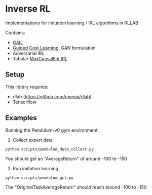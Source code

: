 # Inverse RL

Implementations for imitation learning / IRL algorithms in RLLAB

Contains:
- [GAIL](https://arxiv.org/abs/1606.03476/pdf)
- [Guided Cost Learning](https://arxiv.org/pdf/1611.03852.pdf), GAN formulation
- Adversarial IRL
- Tabular [MaxCausalEnt IRL](http://www.cs.cmu.edu/~bziebart/publications/thesis-bziebart.pdf)

Setup
---
This library requires:
- rllab (https://github.com/openai/rllab)
- Tensorflow

Examples
---

Running the Pendulum-v0 gym environment:

1) Collect expert data
```
python scripts/pendulum_data_collect.py
```

You should get an "AverageReturn" of around -100 to -150

2) Run imitation learning
```
python scripts/pendulum_gcl.py
```

The "OriginalTaskAverageReturn" should reach around -100 to -150
